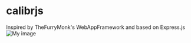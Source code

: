 # calibrjs
Inspired by TheFurryMonk's WebAppFramework and based on Express.js
![My image](http://jaaaaaaannn.github.io/calibrjs/img/preview.png)
